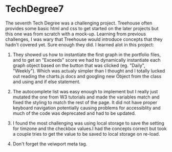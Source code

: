 # TechDegree7
 
The seventh Tech Degree was a challenging project. Treehouse often provides some basic html and css to get started on the later projects but this one was from scratch with a mock-up. Learning from previous challenges, I was wary that Treehouse would introduce concepts that they hadn't covered yet. Sure enough they did. I learned alot in this project:

1. They showed us how to instantiate the first graph in the portfolio files, and to get an "Exceeds" score we had to dynamically instantiate each graph object based on the button that was clicked (eg. "Daily", "Weekly"). Which was actualy simpler than I thought and I totally lucked out reading the charts.js docs and googling new Object from the class and using and if else statement. 

2. The autocomplete list was easy enough to implement but I really just mutated the one from W3 tutorials and made the variables match and fixed the styling to match the rest of the page. It did not have proper keyboard navigation potentially causing problems for accessiblity and much of the code was deprecated and had to be updated.

3. I found the most challenging was using local storage to save the setting for timzone and the checkbox values.I had the concepts correct but took a couple tries to get the value to be saved to local storage on re-load.

4. Don't forget the veiwport meta tag.
